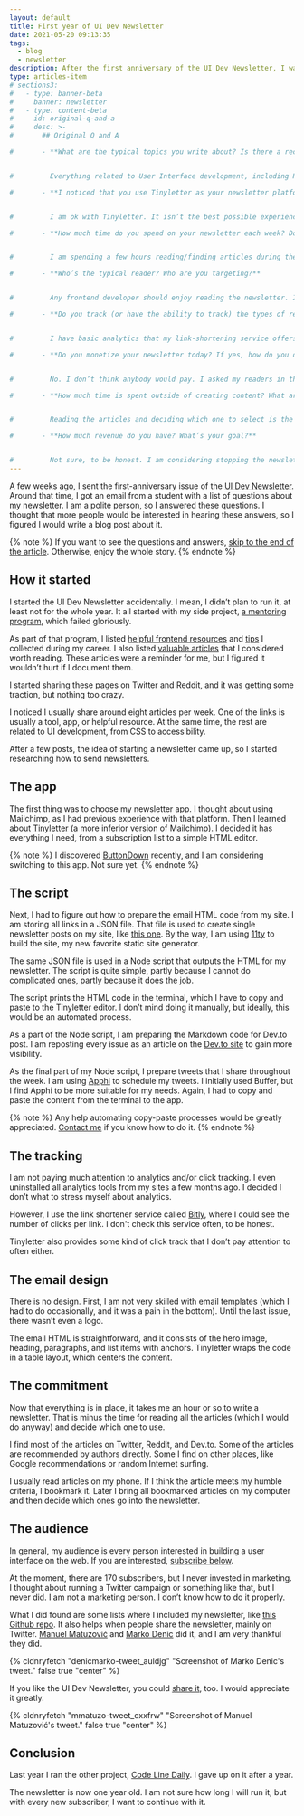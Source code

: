 ```yaml
---
layout: default
title: First year of UI Dev Newsletter
date: 2021-05-20 09:13:35
tags:
  - blog
  - newsletter
description: After the first anniversary of the UI Dev Newsletter, I wanted to share how and why I am running it. Read the whole story and get some useful links.
type: articles-item
# sections3:
#   - type: banner-beta
#     banner: newsletter
#   - type: content-beta
#     id: original-q-and-a
#     desc: >-
#       ## Original Q and A

#       - **What are the typical topics you write about? Is there a recurring theme or style throughout your articles?**


#         Everything related to User Interface development, including HTML, CSS, JavaScript, Accessibility, tools, and apps.

#       - **I noticed that you use Tinyletter as your newsletter platform. Are you happy with this platform? What improvements would you want to see?**


#         I am ok with Tinyletter. It isn’t the best possible experience, but it is free, and it has what I need: a custom HTML. I would like to see an option to schedule the sending and automatically send the latest issue to the new subscribers.

#       - **How much time do you spend on your newsletter each week? Does this newsletter encompass a full-time job, hobby, or somewhere in between?**


#         I am spending a few hours reading/finding articles during the week. I usually create the issue during the weekend. It takes between an hour and two. I would say this newsletter is my side project.

#       - **Who’s the typical reader? Who are you targeting?**


#         Any frontend developer should enjoy reading the newsletter. I am targeting anyone who likes to create User Interfaces.

#       - **Do you track (or have the ability to track) the types of readers for your newsletter? If yes, have you found any interesting trends in terms of geography, interests, career, etc.?**


#         I have basic analytics that my link-shortening service offers, but I rarely check the data. I don’t have time or interest in that thing now.

#       - **Do you monetize your newsletter today? If yes, how do you do it? If no, why not?**


#         No. I don’t think anybody would pay. I asked my readers in the anniversary issue to buy me a coffee for support. Nobody did it.

#       - **How much time is spent outside of creating content? What are those activities?**


#         Reading the articles and deciding which one to select is the only activity outside of creating content. I was doing it anyway before I started the newsletter.

#       - **How much revenue do you have? What’s your goal?**


#         Not sure, to be honest. I am considering stopping the newsletter, but every new subscriber makes me not do it
---
```


A few weeks ago, I sent the first-anniversary issue of the [UI Dev Newsletter](/side-projects/ui-dev-newsletter/). Around that time, I got an email from a student with a list of questions about my newsletter. I am a polite person, so I answered these questions. I thought that more people would be interested in hearing these answers, so I figured I would write a blog post about it.

{% note %}
If you want to see the questions and answers, [skip to the end of the article](#original-q-and-a). Otherwise, enjoy the whole story.
{% endnote %}

## How it started

I started the UI Dev Newsletter accidentally. I mean, I didn’t plan to run it, at least not for the whole year. It all started with my side project, [a mentoring program](/articles/the-ui-development-mentoring-program/), which failed gloriously.

As part of that program, I listed [helpful frontend resources](/side-projects/ui-dev-mentoring/resources/) and [tips](/side-projects/ui-dev-mentoring/tips/) I collected during my career. I also listed [valuable articles](/side-projects/ui-dev-newsletter/) that I considered worth reading. These articles were a reminder for me, but I figured it wouldn’t hurt if I document them.

I started sharing these pages on Twitter and Reddit, and it was getting some traction, but nothing too crazy.

I noticed I usually share around eight articles per week. One of the links is usually a tool, app, or helpful resource. At the same time, the rest are related to UI development, from CSS to accessibility.

After a few posts, the idea of starting a newsletter came up, so I started researching how to send newsletters.

## The app

The first thing was to choose my newsletter app. I thought about using Mailchimp, as I had previous experience with that platform. Then I learned about [Tinyletter](https://tinyletter.com/) (a more inferior version of Mailchimp). I decided it has everything I need, from a subscription list to a simple HTML editor.

{% note %}
I discovered [ButtonDown](https://buttondown.email/refer/starbist) recently, and I am considering switching to this app. Not sure yet.
{% endnote %}

## The script

Next, I had to figure out how to prepare the email HTML code from my site. I am storing all links in a JSON file. That file is used to create single newsletter posts on my site, like [this one](/side-projects/ui-dev-newsletter/2021-05-17/). By the way, I am using [11ty](https://www.11ty.dev/authors/malimirkec/) to build the site, my new favorite static site generator.

The same JSON file is used in a Node script that outputs the HTML for my newsletter. The script is quite simple, partly because I cannot do complicated ones, partly because it does the job.

The script prints the HTML code in the terminal, which I have to copy and paste to the Tinyletter editor. I don’t mind doing it manually, but ideally, this would be an automated process.

As a part of the Node script, I am preparing the Markdown code for Dev.to post. I am reposting every issue as an article on the [Dev.to site](https://dev.to/starbist/) to gain more visibility.

As the final part of my Node script, I prepare tweets that I share throughout the week. I am using [Apphi](https://apphi.com/) to schedule my tweets. I initially used Buffer, but I find Apphi to be more suitable for my needs. Again, I had to copy and paste the content from the terminal to the app.

{% note %}
Any help automating copy-paste processes would be greatly appreciated. [Contact me](/contact/) if you know how to do it.
{% endnote %}

## The tracking

I am not paying much attention to analytics and/or click tracking. I even uninstalled all analytics tools from my sites a few months ago. I decided I don’t what to stress myself about analytics.

However, I use the link shortener service called [Bitly](https://bitly.com/), where I could see the number of clicks per link. I don't check this service often, to be honest.

Tinyletter also provides some kind of click track that I don’t pay attention to often either.

## The email design

There is no design. First, I am not very skilled with email templates (which I had to do occasionally, and it was a pain in the bottom). Until the last issue, there wasn’t even a logo.

The email HTML is straightforward, and it consists of the hero image, heading, paragraphs, and list items with anchors. Tinyletter wraps the code in a table layout, which centers the content.

## The commitment

Now that everything is in place, it takes me an hour or so to write a newsletter. That is minus the time for reading all the articles (which I would do anyway) and decide which one to use.

I find most of the articles on Twitter, Reddit, and Dev.to. Some of the articles are recommended by authors directly. Some I find on other places, like Google recommendations or random Internet surfing.

I usually read articles on my phone. If I think the article meets my humble criteria, I bookmark it. Later I bring all bookmarked articles on my computer and then decide which ones go into the newsletter.

## The audience

In general, my audience is every person interested in building a user interface on the web. If you are interested, [subscribe below](#subscribe-now).

At the moment, there are 170 subscribers, but I never invested in marketing. I thought about running a Twitter campaign or something like that, but I never did. I am not a marketing person. I don’t know how to do it properly.

What I did found are some lists where I included my newsletter, like [this Github repo](https://github.com/markodenic/web-development-resources#newsletters). It also helps when people share the newsletter, mainly on Twitter. [Manuel Matuzović](https://twitter.com/mmatuzo) and [Marko Denic](https://twitter.com/denicmarko) did it, and I am very thankful they did.

{% cldnryfetch "denicmarko-tweet_auldjg" "Screenshot of Marko Denic's tweet." false true "center" %}

If you like the UI Dev Newsletter, you could [share it](#share-the-article), too. I would appreciate it greatly.

{% cldnryfetch "mmatuzo-tweet_oxxfrw" "Screenshot of Manuel Matuzović's tweet." false true "center" %}

## Conclusion

Last year I ran the other project, [Code Line Daily](/articles/the-first-year-of-my-side-project-code-line-daily/). I gave up on it after a year.

The newsletter is now one year old. I am not sure how long I will run it, but with every new subscriber, I want to continue with it.
